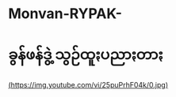 # Monvan-RYPAK-
ခွန်ဖန်ဒွဲ့ သွဉ်ထူႏပညာႏတာႏ
=================
[(https://img.youtube.com/vi/25puPrhF04k/0.jpg)](https://www.youtube.com/watch?v=25puPrhF04k)
